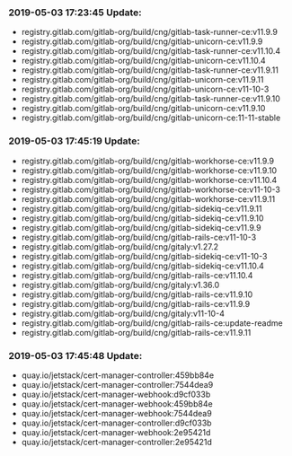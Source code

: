 ### 2019-05-03 17:23:45 Update:

- registry.gitlab.com/gitlab-org/build/cng/gitlab-task-runner-ce:v11.9.9
- registry.gitlab.com/gitlab-org/build/cng/gitlab-unicorn-ce:v11.9.9
- registry.gitlab.com/gitlab-org/build/cng/gitlab-task-runner-ce:v11.10.4
- registry.gitlab.com/gitlab-org/build/cng/gitlab-unicorn-ce:v11.10.4
- registry.gitlab.com/gitlab-org/build/cng/gitlab-task-runner-ce:v11.9.11
- registry.gitlab.com/gitlab-org/build/cng/gitlab-unicorn-ce:v11.9.11
- registry.gitlab.com/gitlab-org/build/cng/gitlab-unicorn-ce:v11-10-3
- registry.gitlab.com/gitlab-org/build/cng/gitlab-task-runner-ce:v11.9.10
- registry.gitlab.com/gitlab-org/build/cng/gitlab-unicorn-ce:v11.9.10
- registry.gitlab.com/gitlab-org/build/cng/gitlab-unicorn-ce:11-11-stable
### 2019-05-03 17:45:19 Update:

- registry.gitlab.com/gitlab-org/build/cng/gitlab-workhorse-ce:v11.9.9
- registry.gitlab.com/gitlab-org/build/cng/gitlab-workhorse-ce:v11.9.10
- registry.gitlab.com/gitlab-org/build/cng/gitlab-workhorse-ce:v11.10.4
- registry.gitlab.com/gitlab-org/build/cng/gitlab-workhorse-ce:v11-10-3
- registry.gitlab.com/gitlab-org/build/cng/gitlab-workhorse-ce:v11.9.11
- registry.gitlab.com/gitlab-org/build/cng/gitlab-sidekiq-ce:v11.9.11
- registry.gitlab.com/gitlab-org/build/cng/gitlab-sidekiq-ce:v11.9.10
- registry.gitlab.com/gitlab-org/build/cng/gitlab-sidekiq-ce:v11.9.9
- registry.gitlab.com/gitlab-org/build/cng/gitlab-rails-ce:v11-10-3
- registry.gitlab.com/gitlab-org/build/cng/gitaly:v1.27.2
- registry.gitlab.com/gitlab-org/build/cng/gitlab-sidekiq-ce:v11-10-3
- registry.gitlab.com/gitlab-org/build/cng/gitlab-sidekiq-ce:v11.10.4
- registry.gitlab.com/gitlab-org/build/cng/gitlab-rails-ce:v11.10.4
- registry.gitlab.com/gitlab-org/build/cng/gitaly:v1.36.0
- registry.gitlab.com/gitlab-org/build/cng/gitlab-rails-ce:v11.9.10
- registry.gitlab.com/gitlab-org/build/cng/gitlab-rails-ce:v11.9.9
- registry.gitlab.com/gitlab-org/build/cng/gitaly:v11-10-4
- registry.gitlab.com/gitlab-org/build/cng/gitlab-rails-ce:update-readme
- registry.gitlab.com/gitlab-org/build/cng/gitlab-rails-ce:v11.9.11
### 2019-05-03 17:45:48 Update:

- quay.io/jetstack/cert-manager-controller:459bb84e
- quay.io/jetstack/cert-manager-controller:7544dea9
- quay.io/jetstack/cert-manager-webhook:d9cf033b
- quay.io/jetstack/cert-manager-webhook:459bb84e
- quay.io/jetstack/cert-manager-webhook:7544dea9
- quay.io/jetstack/cert-manager-controller:d9cf033b
- quay.io/jetstack/cert-manager-webhook:2e95421d
- quay.io/jetstack/cert-manager-controller:2e95421d

